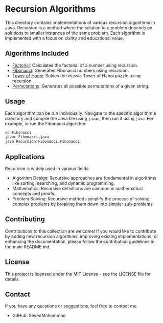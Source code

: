 # Recursion Algorithms

This directory contains implementations of various recursion algorithms in Java. Recursion is a method where the solution to a problem depends on solutions to smaller instances of the same problem. Each algorithm is implemented with a focus on clarity and educational value.

## Algorithms Included

- [Factorial](./Factorial/): Calculates the factorial of a number using recursion.
- [Fibonacci](./Fibonacci/): Generates Fibonacci numbers using recursion.
- [Tower of Hanoi](./TowerOfHanoi/): Solves the classic Tower of Hanoi puzzle using recursion.
- [Permutations](./Permutations/): Generates all possible permutations of a given string.

## Usage

Each algorithm can be run individually. Navigate to the specific algorithm's directory and compile the Java file using `javac`, then run it using `java`. For example, to run the Fibonacci algorithm:

```bash
cd Fibonacci
javac Fibonacci.java
java Recursion.Fibonacci.Fibonacci
```
## Applications

Recursion is widely used in various fields:

- Algorithm Design: Recursive approaches are fundamental in algorithms like sorting, searching, and dynamic programming.
- Mathematics: Recursive definitions are common in mathematical concepts and proofs.
- Problem Solving: Recursive methods simplify the process of solving complex problems by breaking them down into simpler sub-problems.

## Contributing

Contributions to this collection are welcome! If you would like to contribute by adding new recursion algorithms, improving existing implementations, or enhancing the documentation, please follow the contribution guidelines in the main README.md.
## License

This project is licensed under the MIT License - see the LICENSE file for details.
## Contact

If you have any questions or suggestions, feel free to contact me:

- GitHub: SeyedMohommad